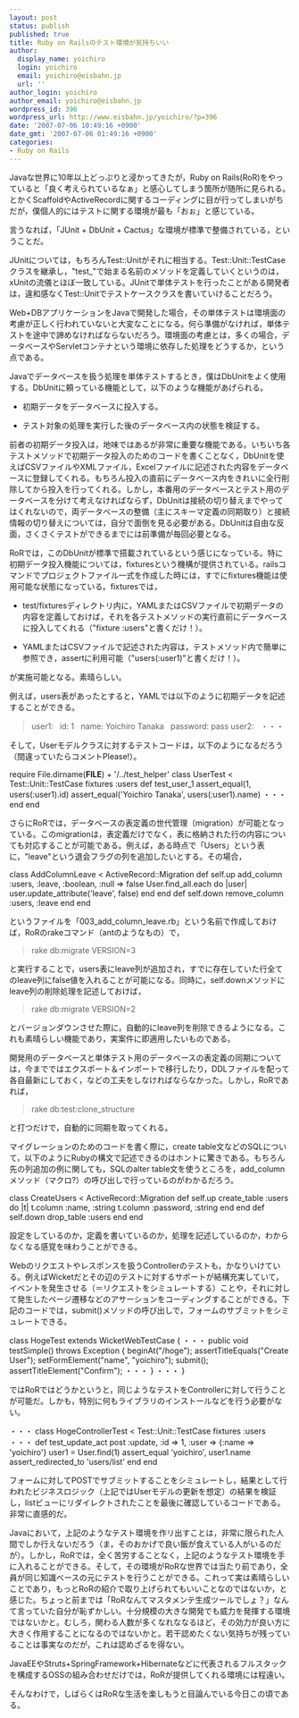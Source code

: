 ```yaml
---
layout: post
status: publish
published: true
title: Ruby on Railsのテスト環境が気持ちいい
author:
  display_name: yoichiro
  login: yoichiro
  email: yoichiro@eisbahn.jp
  url: ''
author_login: yoichiro
author_email: yoichiro@eisbahn.jp
wordpress_id: 396
wordpress_url: http://www.eisbahn.jp/yoichiro/?p=396
date: '2007-07-06 10:49:16 +0900'
date_gmt: '2007-07-06 01:49:16 +0900'
categories:
- Ruby on Rails
---
```


Javaな世界に10年以上どっぷりと浸かってきたが，Ruby on Rails(RoR)をやっていると「良く考えられているなぁ」と感心してしまう箇所が随所に見られる。とかくScaffoldやActiveRecordに関するコーディングに目が行ってしまいがちだが，僕個人的にはテストに関する環境が最も「おぉ」と感じている。

言うなれば，「JUnit + DbUnit + Cactus」な環境が標準で整備されている，ということだ。

JUnitについては，もちろんTest::Unitがそれに相当する。Test::Unit::TestCaseクラスを継承し，"test_"で始まる名前のメソッドを定義していくというのは，xUnitの流儀とほぼ一致している。JUnitで単体テストを行ったことがある開発者は，違和感なくTest::Unitでテストケースクラスを書いていけることだろう。

Web+DBアプリケーションをJavaで開発した場合，その単体テストは環境面の考慮が正しく行われていないと大変なことになる。何ら準備がなければ，単体テストを途中で諦めなければならないだろう。環境面の考慮とは，多くの場合，データベースやServletコンテナという環境に依存した処理をどうするか，という点である。

Javaでデータベースを扱う処理を単体テストするとき，僕はDbUnitをよく使用する。DbUnitに頼っている機能として，以下のような機能があげられる。

* 初期データをデータベースに投入する。

* テスト対象の処理を実行した後のデータベース内の状態を検証する。

前者の初期データ投入は，地味ではあるが非常に重要な機能である。いちいち各テストメソッドで初期データ投入のためのコードを書くことなく，DbUnitを使えばCSVファイルやXMLファイル，Excelファイルに記述された内容をデータベースに登録してくれる。もちろん投入の直前にデータベース内をきれいに全行削除してから投入を行ってくれる。しかし，本番用のデータベースとテスト用のデータベースを分けて考えなければならず，DbUnitは接続の切り替えまでやってはくれないので，両データベースの整備（主にスキーマ定義の同期取り）と接続情報の切り替えについては，自分で面倒を見る必要がある。DbUnitは自由な反面，さくさくテストができるまでには前準備が毎回必要となる。

RoRでは，このDbUnitが標準で搭載されているという感じになっている。特に初期データ投入機能については，fixturesという機構が提供されている。railsコマンドでプロジェクトファイル一式を作成した時には，すでにfixtures機能は使用可能な状態になっている。fixturesでは，

* test/fixturesディレクトリ内に，YAMLまたはCSVファイルで初期データの内容を定義しておけば，それを各テストメソッドの実行直前にデータベースに投入してくれる（"fixture :users"と書くだけ！）。

* YAMLまたはCSVファイルで記述された内容は，テストメソッド内で簡単に参照でき，assertに利用可能（"users(:user1)"と書くだけ！）。

が実施可能となる。素晴らしい。

例えば，users表があったとすると，YAMLでは以下のように初期データを記述することができる。

>user1:
  id: 1
  name: Yoichiro Tanaka
  password: pass
user2:
  ・・・


そして，Userモデルクラスに対するテストコードは，以下のようになるだろう（間違っていたらコメントPlease!）。

require File.dirname(__FILE__) + '/../test_helper'
class UserTest < Test::Unit::TestCase
fixtures :users
def test_user_1
assert_equal(1, users(:user1).id)
assert_equal('Yoichiro Tanaka', users(:user1).name)
・・・
end
end

さらにRoRでは，データベースの表定義の世代管理（migration）が可能となっている。このmigrationは，表定義だけでなく，表に格納された行の内容についても対応することが可能である。例えば，ある時点で「Users」という表に，"leave"という退会フラグの列を追加したいとする。その場合，

class AddColumnLeave < ActiveRecord::Migration
def self.up
add_column :users, :leave, :boolean, :null => false
User.find_all.each do |user|
user.update_attribute('leave', false)
end
end
def self.down
remove_column :users, :leave
end
end

というファイルを「003_add_column_leave.rb」という名前で作成しておけば，RoRのrakeコマンド（antのようなもの）で，

>rake db:migrate VERSION=3


と実行することで，users表にleave列が追加され，すでに存在していた行全てのleave列にfalse値を入れることが可能になる。同時に，self.downメソッドにleave列の削除処理を記述しておけば，

>rake db:migrate VERSION=2


とバージョンダウンさせた際に，自動的にleave列を削除できるようになる。これも素晴らしい機能であり，実案件に即適用したいものである。

開発用のデータベースと単体テスト用のデータベースの表定義の同期については，今までではエクスポート＆インポートで移行したり，DDLファイルを配って各自最新にしておく，などの工夫をしなければならなかった。しかし，RoRであれば，

>rake db:test:clone_structure


と打つだけで，自動的に同期を取ってくれる。

マイグレーションのためのコードを書く際に，create table文などのSQLについて，以下のようにRubyの構文で記述できるのはホントに驚きである。もちろん先の列追加の例に関しても，SQLのalter table文を使うところを，add_columnメソッド（マクロ?）の呼び出しで行っているのがわかるだろう。

class CreateUsers < ActiveRecord::Migration
def self.up
create_table :users do |t|
t.column :name, :string
t.column :password, :string
end
end
def self.down
drop_table :users
end
end

設定をしているのか，定義を書いているのか，処理を記述しているのか，わからなくなる感覚を味わうことができる。

Webのリクエストやレスポンスを扱うControllerのテストも，かなりいけている。例えばWicketだとその辺のテストに対するサポートが結構充実していて，イベントを発生させる（＝リクエストをシミュレートする）ことや，それに対して発生したページ遷移などのアサーションをコーディングすることができる。下記のコードでは，submit()メソッドの呼び出しで，フォームのサブミットをシミュレートできる。

class HogeTest extends WicketWebTestCase {
・・・
public void testSimple() throws Exception {
beginAt("/hoge");
assertTitleEquals("Create User");
setFormElement("name", "yoichiro");
submit();
assertTitleElement("Confirm");
・・・
}
・・・
}

ではRoRではどうかというと，同じようなテストをControllerに対して行うことが可能だ。しかも，特別に何もライブラリのインストールなどを行う必要がない。

・・・
class HogeControllerTest < Test::Unit::TestCase
fixtures :users
・・・
def test_update_act
post :update, :id => 1, :user => {:name => 'yoichiro'}
user1 = User.find(1)
assert_equal 'yoichiro', user1.name
assert_redirected_to 'users/list'
end
end

フォームに対してPOSTでサブミットすることをシミュレートし，結果として行われたビジネスロジック（上記ではUserモデルの更新を想定）の結果を検証し，listビューにリダイレクトされたことを最後に確認しているコードである。非常に直感的だ。

Javaにおいて，上記のようなテスト環境を作リ出すことは，非常に限られた人間でしか行えないだろう（ま，そのおかげで良い飯が食えている人がいるのだが）。しかし，RoRでは，全く苦労することなく，上記のようなテスト環境を手に入れることができる。そして，その環境がRoRな世界では当たり前であり，全員が同じ知識ベースの元にテストを行うことができる。これって実は素晴らしいことであり，もっとRoRの紹介で取り上げられてもいいことなのではないか，と感じた。ちょっと前までは「RoRなんてマスタメンテ生成ツールでしょ？」なんて言っていた自分が恥ずかしい。十分規模の大きな開発でも威力を発揮する環境ではないかと。むしろ，関わる人数が多くなれななるほど，その効力が良い方に大きく作用することになるのではないかと。若干認めたくない気持ちが残っていることは事実なのだが，これは認めざるを得ない。

JavaEEやStruts+SpringFramework+Hibernateなどに代表されるフルスタックを構成するOSSの組み合わせだけでは，RoRが提供してくれる環境には程遠い。

そんなわけで，しばらくはRoRな生活を楽しもうと目論んでいる今日この頃である。
